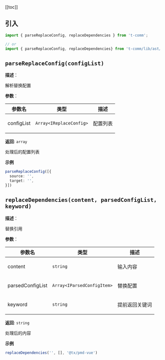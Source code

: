 [[toc]]

<h2>引入</h2>

```ts
import { parseReplaceConfig, replaceDependencies } from 't-comm';

// or
import { parseReplaceConfig, replaceDependencies} from 't-comm/lib/ast/index';
```


## `parseReplaceConfig(configList)` 


**描述**：<p>解析替换配置</p>

**参数**：


| 参数名 | 类型 | 描述 |
| --- | --- | --- |
| configList | <code>Array&lt;IReplaceConfig&gt;</code> | <p>配置列表</p> |

**返回**: <code>array</code><br>

<p>处理后的配置列表</p>

**示例**

```ts
parseReplaceConfig([{
  source: '',
  target: '',
}])
```
<a name="replaceDependencies"></a>

## `replaceDependencies(content, parsedConfigList, keyword)` 


**描述**：<p>替换引用</p>

**参数**：


| 参数名 | 类型 | 描述 |
| --- | --- | --- |
| content | <code>string</code> | <p>输入内容</p> |
| parsedConfigList | <code>Array&lt;IParsedConfigItem&gt;</code> | <p>替换配置</p> |
| keyword | <code>string</code> | <p>提前返回关键词</p> |

**返回**: <code>string</code><br>

<p>处理后的内容</p>

**示例**

```ts
replaceDependencies('', [], '@tx/pmd-vue')
```
